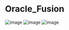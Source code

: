 # Oracle_Fusion
![image](https://user-images.githubusercontent.com/79009772/228785837-9b0c0bc7-ceb2-42a5-8ea8-fd0bbb73c611.png)
![image](https://user-images.githubusercontent.com/79009772/228786562-c615ac6b-24f1-4456-adb4-6b3df207fbea.png)
![image](https://user-images.githubusercontent.com/79009772/228788082-1041f8e3-13c3-454b-964c-da52a6f692d9.png)




